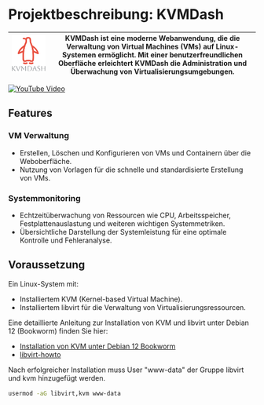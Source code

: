# Projektbeschreibung: KVMDash

| ![KvmDash Logo](src/assets/kvmdash.svg) | KVMDash ist eine moderne Webanwendung, die die Verwaltung von Virtual Machines (VMs) auf Linux-Systemen ermöglicht. Mit einer benutzerfreundlichen Oberfläche erleichtert KVMDash die Administration und Überwachung von Virtualisierungsumgebungen. |
|-----------------------------------------|--------------------------------------------------------------------------------------------------------------------------------------------------------------------------------|

[![YouTube Video](https://img.youtube.com/vi/MWDK3TcuIK4/0.jpg)](https://www.youtube.com/watch?v=MWDK3TcuIK4)


## Features
### VM Verwaltung
* Erstellen, Löschen und Konfigurieren von VMs und Containern über die Weboberfläche.
* Nutzung von Vorlagen für die schnelle und standardisierte Erstellung von VMs.
### Systemmonitoring
* Echtzeitüberwachung von Ressourcen wie CPU, Arbeitsspeicher, Festplattenauslastung und weiteren wichtigen Systemmetriken.
* Übersichtliche Darstellung der Systemleistung für eine optimale Kontrolle und Fehleranalyse.
## Voraussetzung
Ein Linux-System mit:
* Installiertem KVM (Kernel-based Virtual Machine).
* Installiertem libvirt für die Verwaltung von Virtualisierungsressourcen.

Eine detaillierte Anleitung zur Installation von KVM und libvirt unter Debian 12 (Bookworm) finden Sie hier: 
* [Installation von KVM unter Debian 12 Bookworm](https://themm.curiosum.eu/howto/installation-von-kvm-unter-debian-12-bookworm)
* [libvirt-howto](https://themm.curiosum.eu/howto/libvirt-howto)

Nach erfolgreicher Installation muss User "www-data" der Gruppe libvirt und kvm hinzugefügt werden.
```bash
usermod -aG libvirt,kvm www-data
```

